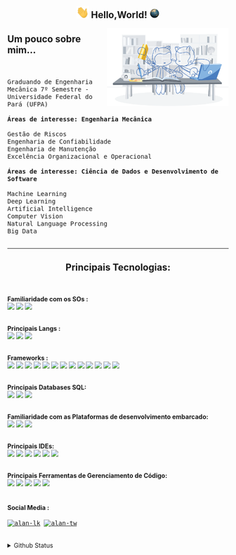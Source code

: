 <!DOCTYPE html>
<html lang="pt-br">
<head>
    <meta charset="UTF-8">    
</head>
<body>
<h2 align="center">
    <img alt="Hello" src="https://raw.githubusercontent.com/dev-akshat/archive/main/images/gifs/others/Hi.gif" width="29px">
    Hello,World!
    <img alt="Earth" src="https://raw.githubusercontent.com/dev-akshat/archive/main/images/gifs/others/earth.gif" width="24px"/>
</h2>

<img width="55%" align="right" alt="Bootcamp" src="https://raw.githubusercontent.com/dev-akshat/archive/main/images/svgs/full/workbench.svg"/>
<h2>
    Um pouco sobre mim...

</h2>
<p align="left">
    <samp>
        <br><br>
        Graduando de Engenharia Mecânica 7º Semestre - Universidade Federal do Pará (UFPA) <br>
        <br>
        <b>Áreas de interesse: Engenharia Mecânica </b> <br>
        <br>
        Gestão de Riscos <br>
        Engenharia de Confiabilidade <br>
        Engenharia de Manutenção <br>
        Excelência Organizacional e Operacional <br>
        <br>
        <b>Áreas de interesse: Ciência de Dados e Desenvolvimento de Software </b> <br>
        <br>
        Machine Learning <br>
        Deep Learning <br>
        Artificial Intelligence <br>
        Computer Vision <br>
        Natural Language Processing <br>
        Big Data <br>        
        <br>
    </samp>
</p>

<hr/>

<h2 align="center">Principais Tecnologias: </h2>
<br><br>
<b>Familiaridade com os SOs :</b> <br>
    <img src="https://img.shields.io/badge/windows%20-%230078D6.svg?&style=for-the-badge&logo=windows&logoColor=white"/>
    <img src="https://img.shields.io/badge/linux%20-%23FCC624.svg?&style=for-the-badge&logo=linux&logoColor=black"/>
    <img src="https://img.shields.io/badge/apple%20-%23999999.svg?&style=for-the-badge&logo=apple&logoColor=white"/>
<br><br>

<b>Principais Langs :</b><br>
    <img src="https://img.shields.io/badge/python%20-%2314354C.svg?&style=for-the-badge&logo=python&logoColor=white"/>
    <img src="https://img.shields.io/badge/csharp%20-%23239120.svg?&style=for-the-badge&logo=c-sharp&logoColor=white"/>
    <img src="https://img.shields.io/badge/sql%20-%2307405e.svg?&style=for-the-badge&logo=mysql&logoColor=white"/>
<br><br>

<b>Frameworks :</b><br>
    <img src="https://img.shields.io/badge/django%20-%23092E20.svg?&style=for-the-badge&logo=django&logoColor=white"/>
    <img src="https://img.shields.io/badge/pandas%20-%23150458.svg?&style=for-the-badge&logo=pandas&logoColor=white"/>
    <img src="https://img.shields.io/badge/numpy%20-%23013243.svg?&style=for-the-badge&logo=numpy&logoColor=white"/>
    <img src="https://img.shields.io/badge/cupy%20-%23013243.svg?&style=for-the-badge&logo=CuPy&logoColor=white"/>
    <img src="https://img.shields.io/badge/scipy%20-%23150458.svg?&style=for-the-badge&logo=scipy&logoColor=white"/>
    <img src="https://img.shields.io/badge/scikit_learn%20-%23F7931E.svg?&style=for-the-badge&logo=scikit-learn&logoColor=white"/>
    <img src="https://img.shields.io/badge/tensorflow%20-%23FF6F00.svg?&style=for-the-badge&logo=tensorflow&logoColor=white"/>
    <img src="https://img.shields.io/badge/keras%20-%23D00000.svg?&style=for-the-badge&logo=keras&logoColor=white"/>
    <img src="https://img.shields.io/badge/pytorch%20-%23EE4C2C.svg?&style=for-the-badge&logo=pytorch&logoColor=white"/>
    <img src="https://img.shields.io/badge/matplotlib%20-%23150458.svg?&style=for-the-badge&logo=matplotlib&logoColor=white"/>
    <img src="https://img.shields.io/badge/plotly%20-%23121011.svg?&style=for-the-badge&logo=plotly&logoColor=white"/>
    <img src="https://img.shields.io/badge/seaborn%20-%23150458.svg?&style=for-the-badge&logo=seaborn&logoColor=white"/>
    <img src="https://img.shields.io/badge/opencv%20-%23013243.svg?&style=for-the-badge&logo=opencv&logoColor=white"/>
<br><br>

<b>Principais Databases SQL:</b><br>
    <img src="https://img.shields.io/badge/postgresql%20-%23316192.svg?&style=for-the-badge&logo=postgresql&logoColor=white"/>
    <img src="https://img.shields.io/badge/mysql%20-%2300f.svg?&style=for-the-badge&logo=mysql&logoColor=white"/>
    <img src="https://img.shields.io/badge/oracle%20-%23F00000.svg?&style=for-the-badge&logo=oracle&logoColor=white"/>
<br><br>

<b>Familiaridade com as Plataformas de desenvolvimento embarcado:</b><br>
    <img src="https://img.shields.io/badge/arduino%20-%2300979D.svg?&style=for-the-badge&logo=arduino&logoColor=white"/>
    <img src="https://img.shields.io/badge/raspberry%20pi%20-%23C51A4A.svg?&style=for-the-badge&logo=raspberry-pi&logoColor=white"/>
    <img src="https://img.shields.io/badge/esp32%20-%23000000.svg?&style=for-the-badge&logo=esp32&logoColor=white"/>
<br><br>

<b>Principais IDEs:</b><br>
    <img src="https://img.shields.io/badge/anaconda%20navigator%20-%23121011.svg?&style=for-the-badge&logo=anaconda&logoColor=white"/>
    <img src="https://img.shields.io/badge/visual%20studio%20code%20-%23007ACC.svg?&style=for-the-badge&logo=visual-studio-code&logoColor=white"/>
    <img src="https://img.shields.io/badge/visual%20studio%20-%235C2D91.svg?&style=for-the-badge&logo=visual-studio&logoColor=white"/>
    <img src="https://img.shields.io/badge/pycharm%20-%23000000.svg?&style=for-the-badge&logo=pycharm&logoColor=white"/>
    <img src="https://img.shields.io/badge/webstorm%20-%23F7931E.svg?&style=for-the-badge&logo=webstorm&logoColor=white"/>
    <img src="https://img.shields.io/badge/rider%20-%23F7931E.svg?&style=for-the-badge&logo=rider&logoColor=white"/>
<br><br>

<b>Principais Ferramentas de Gerenciamento de Código:</b><br>
    <img src="https://img.shields.io/badge/git%20-%23F05033.svg?&style=for-the-badge&logo=git&logoColor=white"/>
    <img src="https://img.shields.io/badge/github%20-%23121011.svg?&style=for-the-badge&logo=github&logoColor=white"/>
    <img src="https://img.shields.io/badge/gitlab%20-%23181717.svg?&style=for-the-badge&logo=gitlab&logoColor=white"/>
    <img src="https://img.shields.io/badge/docker%20-%230db7ed.svg?&style=for-the-badge&logo=docker&logoColor=white"/>
    <img src="https://img.shields.io/badge/powerbi%20-%23007ACC.svg?&style=for-the-badge&logo=power-bi&logoColor=white"/>
<br><br>

<h4> Social Media :</h4>
<div>
    <samp>
        <a href="https://www.linkedin.com/in/ahpmiranda/" target="_blank"><img alt="alan-lk" src="https://img.shields.io/badge/-LinkedIn-%230077B5?style=for-the-badge&logo=linkedin&logoColor=white" ></a>
        <a href="https://twitter.com/ahpqmiranda" target="_blank"><img alt="alan-tw" src="https://img.shields.io/badge/Twitter-1DA1F2?style=for-the-badge&logo=twitter&logoColor=white" ></a>
    </samp>
    <br>
</div>
<br><br>
<details>
    <summary>Github Status</summary>
    <div align="center">
        <samp>
            <img alt="stats-languages" height="160em"  src="https://github-readme-stats.vercel.app/api/top-langs/?username=ahpqmiranda&layout=compact&langs_count=10&theme=algolia"/>
            <br>
            <br>
            <img alt="stats-streak" height="160em"  src="https://github-readme-streak-stats.herokuapp.com/?user=ahpqmiranda&theme=algolia&hide_border=false">
            <br>
            <br>
            <img alt="stats-activities" height="160em"  src="https://github-readme-stats.vercel.app/api?username=ahpqmiranda&show_icons=true&theme=algolia&include_all_commits=true&count_private=true&layout=expanded"/>
            <br>
        </samp>
    </div>
</details>

</body>
</html>
